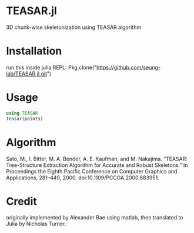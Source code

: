 # TEASAR.jl
3D chunk-wise skeletonization using TEASAR algorithm

# Installation
run this inside julia REPL:
    Pkg.clone("https://github.com/seung-lab/TEASAR.jl.git")

# Usage
```Julia
using TEASAR
Teasar(points)
```

# Algorithm 
Sato, M., I. Bitter, M. A. Bender, A. E. Kaufman, and M. Nakajima. “TEASAR: Tree-Structure Extraction Algorithm for Accurate and Robust Skeletons.” In Proceedings the Eighth Pacific Conference on Computer Graphics and Applications, 281–449, 2000. doi:10.1109/PCCGA.2000.883951.

# Credit 
originally implemented by Alexander Bae using matlab, then translated to Julia by Nicholas Turner.
